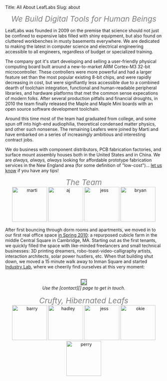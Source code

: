 Title: All About LeafLabs
Slug: about

<center>
<i style="font-size:1.75em; color:gray;">We Build Digital Tools for Human Beings</i>
</center>

LeafLabs was founded in 2009 on the premise that science should not just be
confined to expensive labs filled with shiny equipment, but also found on
cluttered workbenches in musty basements everywhere. We are dedicated to making
the latest in computer science and electrical engineering accessible to all
engineers, regardless of budget or specialized training. 

The company got it's start developing and selling a user-friendly physical
computing board built around a new-to-market ARM Cortex-M3 32-bit
microcontroller. These controllers were more powerful and had a larger feature
set than the most popular existing 8-bit chips, and were rapidly decreasing in
cost, but were signifiantly less accessible due to a combined dearth of
toolchain integration, functional and human-readable peripheral libraries, and
hardware platforms that met the common sense expecations of modern folks. After
several production pitfalls and financial droughts, in 2010 the team finally
released the Maple and Maple Mini boards with an open source software
development toolchain.

Around this time most of the team had graduated from college, and some spun off
into high-end audiophilia, theoretical condensed matter physics, and other
such nonsense. The remaining Leafers were joined by Marti and have embarked on
a series of increasingly ambitious and interesting contract jobs.

<!-- TODO: image of seeed assembly here -->

We do business with component distributors, PCB fabrication factories, and
surface mount assembly houses both in the United States and in China. We are
<i>always, always, always</i> looking for affordable prototype fabrication
services in the New England area (for some definition of "low-cost")... 
[let us know](/contact/) if you have any tips!

<center>
<i style="font-size:1.75em; color:gray;">The Team</i>
</center>

<div style="text-align: center; width: 100%;">
<img class="alignnone" title="marti" src="/static/images/team/martisdljhfpdsklfjs.jpg" alt="marti" width="112" height="112" /> 
<img class="alignnone" title="aj" src="/static/images/team/AJ4now.jpg" alt="aj" width="112" height="112" /> 
<img class="alignnone" title="jess" src="/static/images/team/Jess.jpg" alt="jess" width="112" height="112" />
<a href="http://bnewbold.net"><img class="alignnone" title="bryan" src="/static/images/team/bryan.jpg" alt="bryan" width="112" height="112" /></a>
<br>
</div>

After first bouncing through dorm rooms and apartments, we moved in to our
first real office space 
<a href="/2010/05/cubicals-and-leopards-and-cliches-oh-my/"> in Spring 2010</a>:
a repurposed cubicle farm in the middle Central Square in Cambridge, MA.
Starting out as the first tenants, we quickly filled the space with like-minded
freelancers and small technical businesses: 3D printing dreamers,
robo-toast-video-calligraphy artists, interaction architects, solar power
hustlers, etc. When that building shut down, we moved a 15 minute walk away to
Inman Square and started <a href="http://industry-lab.com/">Industry Lab</a>,
where we cheerily find ourselves at this very moment:

<br>
<center>
<a href="http://industry-lab.com/">
<img src="/static/images/industry_lab.jpg" style="border: 2px solid gray;"></a>
<br>
<i>Use the [contact][] page to get in touch.</i>
</center>

<br>
<center>
<i style="font-size:1.75em; color:gray;">Crufty, Hibernated Leafs</i>
</center>

<div style="text-align: center; width: 100%;">
<img class="alignnone" title="barry" src="/static/images/team/Barry.jpg" alt="barry" width="112" height="112" /> 
<img class="alignnone" title="hadley" src="/static/images/team/hadley.jpg" alt="hadley" width="112" height="112" />
<img class="alignnone" title="drew" src="/static/images/team/Drew3.jpg" alt="jess" width="112" height="112" />
<img class="alignnone" title="okie" src="/static/images/team/okie.jpg" alt="okie" width="112" height="112" />
<img class="alignnone" title="perry" src="/static/images/team/perry.jpg" alt="perry" width="112" height="112" />
</div>


  [contact]: /contact/
  [licensing]: /licensing/
  [community]: /community/
  [LeafLabs logo]: http://static.leaflabs.com/img/leaflogo.png "LeafLabs"
  [Arduino]: http://arduino.cc
  [the store]: /store/
